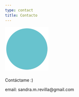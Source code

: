 ```yaml
---
type: contact
title: Contacto
---
```


<div style="align: center; margin-bottom:4%;">
<img src="/images/send140px.gif" alt="email" >
</div>

<p class="textcontacttitle">
Contáctame :)
 </p>

<p class="textcontact">
email: sandra.m.revilla@gmail.com
 </p>
